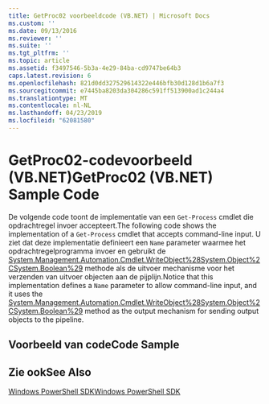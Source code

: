```yaml
---
title: GetProc02 voorbeeldcode (VB.NET) | Microsoft Docs
ms.custom: ''
ms.date: 09/13/2016
ms.reviewer: ''
ms.suite: ''
ms.tgt_pltfrm: ''
ms.topic: article
ms.assetid: f3497546-5b3a-4e29-84ba-cd9747be64b3
caps.latest.revision: 6
ms.openlocfilehash: 821d0dd327529614322e446bfb30d128d1b6a7f3
ms.sourcegitcommit: e7445ba8203da304286c591ff513900ad1c244a4
ms.translationtype: MT
ms.contentlocale: nl-NL
ms.lasthandoff: 04/23/2019
ms.locfileid: "62081580"
---
```

# <a name="getproc02-vbnet-sample-code"></a><span data-ttu-id="5a967-102">GetProc02-codevoorbeeld (VB.NET)</span><span class="sxs-lookup"><span data-stu-id="5a967-102">GetProc02 (VB.NET) Sample Code</span></span>

<span data-ttu-id="5a967-103">De volgende code toont de implementatie van een `Get-Process` cmdlet die opdrachtregel invoer accepteert.</span><span class="sxs-lookup"><span data-stu-id="5a967-103">The following code shows the implementation of a `Get-Process` cmdlet that accepts command-line input.</span></span> <span data-ttu-id="5a967-104">U ziet dat deze implementatie definieert een `Name` parameter waarmee het opdrachtregelprogramma invoer en gebruikt de [System.Management.Automation.Cmdlet.WriteObject%28System.Object%2CSystem.Boolean%29](/dotnet/api/System.Management.Automation.Cmdlet.WriteObject%28System.Object%2CSystem.Boolean%29) methode als de uitvoer mechanisme voor het verzenden van uitvoer objecten aan de pijplijn.</span><span class="sxs-lookup"><span data-stu-id="5a967-104">Notice that this implementation defines a `Name` parameter to allow command-line input, and it uses the [System.Management.Automation.Cmdlet.WriteObject%28System.Object%2CSystem.Boolean%29](/dotnet/api/System.Management.Automation.Cmdlet.WriteObject%28System.Object%2CSystem.Boolean%29) method as the output mechanism for sending output objects to the pipeline.</span></span>

## <a name="code-sample"></a><span data-ttu-id="5a967-105">Voorbeeld van code</span><span class="sxs-lookup"><span data-stu-id="5a967-105">Code Sample</span></span>

<!-- TODO!!!: review snippet reference  [!CODE [Msh_samplesgetproc02#getproc02vball](Msh_samplesgetproc02#getproc02vball)]  -->

## <a name="see-also"></a><span data-ttu-id="5a967-106">Zie ook</span><span class="sxs-lookup"><span data-stu-id="5a967-106">See Also</span></span>

[<span data-ttu-id="5a967-107">Windows PowerShell SDK</span><span class="sxs-lookup"><span data-stu-id="5a967-107">Windows PowerShell SDK</span></span>](../windows-powershell-reference.md)